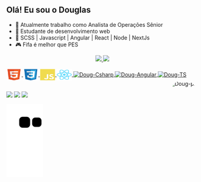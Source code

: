 ## Olá! Eu sou o Douglas

- 🔭 Atualmente trabalho como Analista de Operações Sênior
- 🌱 Estudante de desenvolvimento web
- 🧩 SCSS | Javascript | Angular | React | Node | NextJs
- 🎮 Fifa é melhor que PES

<div align="center">
  <a href="https://douglasbasilio.github.io">
  <img height="180em" src="https://github-readme-stats.vercel.app/api?username=douglasbasilio&show_icons=true&theme=cobalt&include_all_commits=true&count_private=true"/>
  <img height="180em" src="https://github-readme-stats.vercel.app/api/top-langs/?username=douglasbasilio&layout=compact&langs_count=7&theme=cobalt"/>
</div>
  
<div style="display: inline_block"><br>
  <img align="center" alt="Doug-HTML" height="30" width="40" src="https://raw.githubusercontent.com/devicons/devicon/master/icons/html5/html5-original.svg">
  <img align="center" alt="Doug-CSS" height="30" width="40" src="https://raw.githubusercontent.com/devicons/devicon/master/icons/css3/css3-original.svg">
  <img align="center" alt="Rafa-Js" height="30" width="40" src="https://raw.githubusercontent.com/devicons/devicon/master/icons/javascript/javascript-plain.svg">
  <img align="center" alt="Doug-React" height="30" width="40" src="https://raw.githubusercontent.com/devicons/devicon/master/icons/react/react-original.svg">
  <img align="center" alt="Doug-Csharp" height="30" width="40" src="https://cdn.jsdelivr.net/gh/devicons/devicon/icons/nodejs/nodejs-original.svg">
  <img align="center" alt="Doug-Angular" height="30" width="40" src="https://cdn.jsdelivr.net/gh/devicons/devicon/icons/angularjs/angularjs-original.svg">
  <img align="center" alt="Doug-TS" height="30" width="40" src="https://cdn.jsdelivr.net/gh/devicons/devicon/icons/typescript/typescript-original.svg">
  <img align="right" alt="Doug-pic" height="150" style="border-radius:50px;" src="https://imgur.com/xb6baRr.png?width=676&height=676">
</div>
  
  ##

<div> 
  <a href="https://instagram.com/basilio.douglas" target="_blank"><img src="https://img.shields.io/badge/-Instagram-%23E4405F?style=for-the-badge&logo=instagram&logoColor=white" target="_blank"></a>
  <a href = "https://wa.me/5511963122256"><img src="https://img.shields.io/badge/WhatsApp-25D366?style=for-the-badge&logo=whatsapp&logoColor=white" target="_blank"></a>
  <a href="https://www.linkedin.com/in/douglasbasilio/" target="_blank"><img src="https://img.shields.io/badge/-LinkedIn-%230077B5?style=for-the-badge&logo=linkedin&logoColor=white" target="_blank"></a> 
 
  ![Snake animation](https://github.com/douglasbasilio/douglasbasilio/blob/output/github-contribution-grid-snake.svg)
 
</div>

<!--
**DouglasBasilio/DouglasBasilio** is a ✨ _special_ ✨ repository because its `README.md` (this file) appears on your GitHub profile.

Here are some ideas to get you started:

- 🔭 Atualmente trabalho como Analista de Operações Sênior
- 🌱 Estudando Front End
- 📫 Contate-me no e-mail: basilio.douglas@yahoo.com.br

-->
